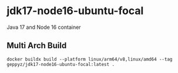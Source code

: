 # jdk17-node16-ubuntu-focal
Java 17 and Node 16 container

## Multi Arch Build
`docker buildx build --platform linux/arm64/v8,linux/amd64 --tag geppyz/jdk17-node16-ubuntu-focal:latest .`
